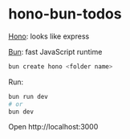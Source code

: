 # hono-bun-todos

[Hono](https://hono.dev/): looks like express

[Bun](https://bun.sh/): fast JavaScript runtime

```sh
bun create hono <folder name>
```

Run:

```sh
bun run dev
# or
bun dev
```

Open http://localhost:3000
